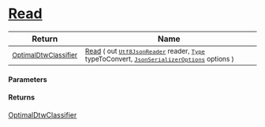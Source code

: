 # [Read](./NetCoreClassifierConverter-100664177.md)



| Return | Name | 
| --- | --- | 
| <sub>[OptimalDtwClassifier](./../../../PipelineItems/Classifiers/OptimalDtwClassifier.md)</sub>| <sub>[Read](./NetCoreClassifierConverter-100664177.md) ( out [`Utf8JsonReader`](https://docs.microsoft.com/en-us/dotnet/api/System.Text.Json.Utf8JsonReader) reader, [`Type`](https://docs.microsoft.com/en-us/dotnet/api/System.Type) typeToConvert, [`JsonSerializerOptions`](https://docs.microsoft.com/en-us/dotnet/api/System.Text.Json.JsonSerializerOptions) options )</sub>| <br>


#### Parameters

#### Returns
[OptimalDtwClassifier](./../../../PipelineItems/Classifiers/OptimalDtwClassifier.md)
